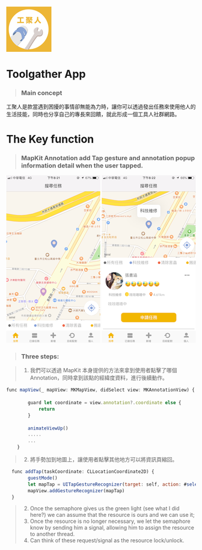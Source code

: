 ![image](https://github.com/SpockHsueh/ToolManTogether/blob/master/ToolManTogether/Assets.xcassets/AppIcon.appiconset/Icon-App-60x60%402x.png)
# Toolgather App

>### Main concept 
工聚人是款當遇到困擾的事情卻無能為力時，讓你可以透過發出任務來使用他人的生活技能，同時也分享自己的專長來回饋，就此形成一個工具人社群網路。

# The Key function

>### MapKit Annotation add Tap gesture and annotation popup information detail when the user tapped.
![image](https://github.com/SpockHsueh/ToolManTogether/blob/master/IMG_01.PNG) ![image](https://github.com/SpockHsueh/ToolManTogether/blob/master/IMG_02.PNG)
>### Three steps:

>1. 我們可以透過 MapKit 本身提供的方法來拿到使用者點擊了哪個 Annotation，同時拿到該點的經緯度資料，進行後續動作。
```javascript
func mapView(_ mapView: MKMapView, didSelect view: MKAnnotationView) {
  
        guard let coordinate = view.annotation?.coordinate else {
            return
        }
        
        animateViewUp()
        .....
        ...
    }
```

>2. 將手勢加到地圖上，讓使用者點擊其他地方可以將資訊頁縮回。
```javascript
  func addTap(taskCoordinate: CLLocationCoordinate2D) {
        guestMode()
        let mapTap = UITapGestureRecognizer(target: self, action: #selector(animateViewDown))
        mapView.addGestureRecognizer(mapTap)
  }
```


>2. Once the semaphore gives us the green light (see what I did here?) we can assume that the resource is ours and we can use it;
>3. Once the resource is no longer necessary, we let the semaphore know by sending him a signal, allowing him to assign the resource to another thread. 
>4. Can think of these request/signal as the resource lock/unlock.

